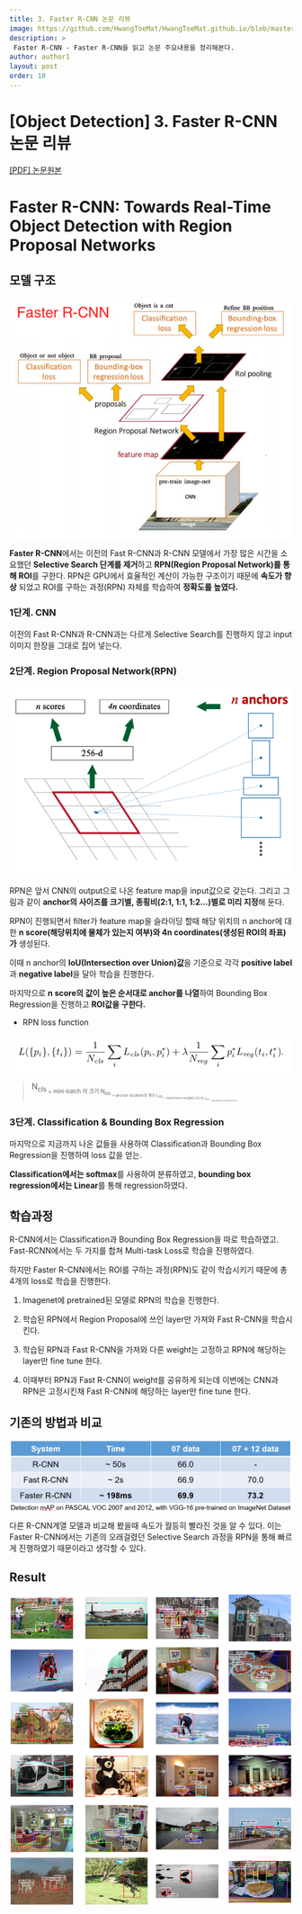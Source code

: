 ```yaml
---
title: 3. Faster R-CNN 논문 리뷰
image: https://github.com/HwangToeMat/HwangToeMat.github.io/blob/master/Paper-Review/image/FasterRCNN/img0.jpg?raw=true
description: >
 Faster R-CNN - Faster R-CNN을 읽고 논문 주요내용을 정리해본다.
author: author1
layout: post
order: 10
---
```

# [Object Detection]  3. Faster R-CNN 논문 리뷰

<a href="https://arxiv.org/abs/1506.01497">[PDF] 논문원본</a>

# Faster R-CNN: Towards Real-Time Object Detection with Region Proposal Networks

## 모델 구조

<img src="https://github.com/HwangToeMat/HwangToeMat.github.io/blob/master/Paper-Review/image/FasterRCNN/img1.png?raw=true" style="max-width:100%;margin-left: auto; margin-right: auto; display: block;">

**Faster R-CNN**에서는 이전의 Fast R-CNN과 R-CNN 모델에서 가장 많은 시간을 소요했던 **Selective Search 단계를 제거**하고 **RPN(Region Proposal Network)를 통해 ROI**를 구한다. RPN은 GPU에서 효율적인 계산이 가능한 구조이기 때문에 **속도가 향상** 되었고 ROI를 구하는 과정(RPN) 자체를 학습하여 **정확도를 높였다.**

### 1단계. CNN

이전의 Fast R-CNN과 R-CNN과는 다르게 Selective Search를 진행하지 않고 input 이미지 한장을 그대로 집어 넣는다.

### 2단계. Region Proposal Network(RPN)

<img src="https://github.com/HwangToeMat/HwangToeMat.github.io/blob/master/Paper-Review/image/FasterRCNN/img2.png?raw=true" style="max-width:100%;margin-left: auto; margin-right: auto; display: block;">

RPN은 앞서 CNN의 output으로 나온 feature map을 input값으로 갖는다. 그리고 그림과 같이 **anchor의 사이즈를 크기별, 종횡비(2:1, 1:1, 1:2...)별로 미리 지정**해 둔다. 

RPN이 진행되면서 filter가 feature map을 슬라이딩 할때 해당 위치의 n anchor에 대한 **n score(해당위치에 물체가 있는지 여부)와 4n coordinates(생성된 ROI의 좌표)가** 생성된다.

이때 n anchor의 **IoU(Intersection over Union)값**을 기준으로 각각 **positive label**과 **negative label**을 달아 학습을 진행한다.

마지막으로 **n score의 값이 높은 순서대로 anchor를 나열**하여 Bounding Box Regression을 진행하고 **ROI값을 구한다.**

* RPN loss function

<img src="https://github.com/HwangToeMat/HwangToeMat.github.io/blob/master/Paper-Review/image/FasterRCNN/img3.png?raw=true" style="max-width:100%;margin-left: auto; margin-right: auto; display: block;">

> N<sub>cls<sub/> = mini-batch 의 크기
> N<sub>loc<sub/> = anchor location의 개수
> L<sub>cls<sub/> = classificaion loss(물체가 있는지)
> L<sub>loc<sub/> = bounding box regression loss 

### 3단계. Classification & Bounding Box Regression

마지막으로 지금까지 나온 값들을 사용하여 Classification과 Bounding Box Regression을 진행하여 loss 값을 얻는.

**Classification에서는 softmax**를 사용하여 분류하였고, **bounding box regression에서는 Linear**를 통해 regression하였다.

## 학습과정

R-CNN에서는 Classification과 Bounding Box Regression을 따로 학습하였고. Fast-RCNN에서는 두 가지를 합쳐 Multi-task Loss로 학습을 진행하였다.

하지만 Faster R-CNN에서는 ROI를 구하는 과정(RPN)도 같이 학습시키기 때문에 총 4개의 loss로 학습을 진행한다.

01. Imagenet에 pretrained된 모델로 RPN의 학습을 진행한다. 

02. 학습된 RPN에서 Region Proposal에 쓰인 layer만 가져와 Fast R-CNN을 학습시킨다.

03. 학습된 RPN과 Fast R-CNN을 가져와 다른 weight는 고정하고 RPN에 해당하는 layer만 fine tune 한다. 

04. 이때부터 RPN과 Fast R-CNN이 weight를 공유하게 되는데 이번에는 CNN과 RPN은 고정시킨채 Fast R-CNN에 해당하는 layer만 fine tune 한다.

## 기존의 방법과 비교

<img src="https://github.com/HwangToeMat/HwangToeMat.github.io/blob/master/Paper-Review/image/FasterRCNN/img4.png?raw=true" style="max-width:100%;margin-left: auto; margin-right: auto; display: block;">

다른 R-CNN계열 모델과 비교해 봤을때 속도가 월등히 빨라진 것을 알 수 있다. 이는 Faster R-CNN에서는 기존의 오래걸렸던 Selective Search 과정을 RPN을 통해 빠르게 진행하였기 때문이라고 생각할 수 있다.

## Result

<img src="https://github.com/HwangToeMat/HwangToeMat.github.io/blob/master/Paper-Review/image/FasterRCNN/img5.png?raw=true" style="max-width:100%;margin-left: auto; margin-right: auto; display: block;">
